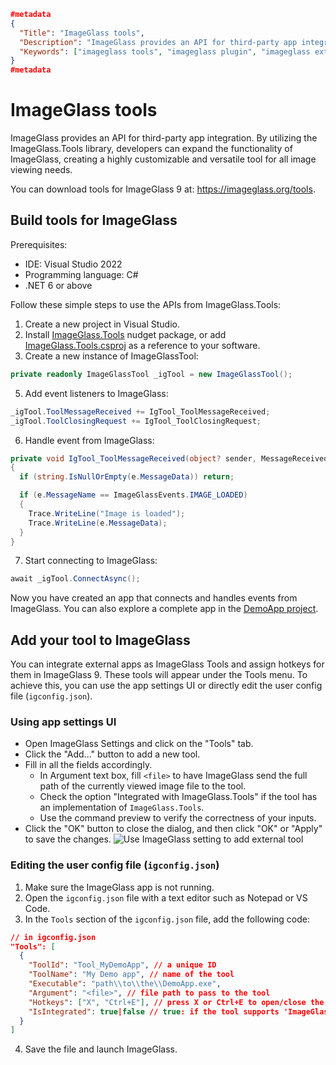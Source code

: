 ```json
#metadata
{
  "Title": "ImageGlass tools",
  "Description": "ImageGlass provides an API for third-party app integration. By utilizing the ImageGlass.Tools library, developers can expand the functionality of ImageGlass.",
  "Keywords": ["imageglass tools", "imageglass plugin", "imageglass extension"]
}
#metadata
```

# ImageGlass tools
ImageGlass provides an API for third-party app integration. By utilizing the ImageGlass.Tools library, developers can expand the functionality of ImageGlass, creating a highly customizable and versatile tool for all image viewing needs.

You can download tools for ImageGlass 9 at: https://imageglass.org/tools.

## Build tools for ImageGlass
Prerequisites:
- IDE: Visual Studio 2022
- Programming language: C#
- .NET 6 or above


Follow these simple steps to use the APIs from ImageGlass.Tools:
1. Create a new project in Visual Studio.
2. Install [ImageGlass.Tools](https://www.nuget.org/packages/ImageGlass.Tools) nudget package, or add [ImageGlass.Tools.csproj](https://github.com/ImageGlass/ImageGlass.Tools/tree/main/Source/ImageGlass.Tools) as a reference to your software.
4. Create a new instance of ImageGlassTool:
  ```cs
  private readonly ImageGlassTool _igTool = new ImageGlassTool();
  ```
5. Add event listeners to ImageGlass:
  ```cs
  _igTool.ToolMessageReceived += IgTool_ToolMessageReceived;
  _igTool.ToolClosingRequest += IgTool_ToolClosingRequest;
  ```
6. Handle event from ImageGlass:
  ```cs
  private void IgTool_ToolMessageReceived(object? sender, MessageReceivedEventArgs e)
  {
    if (string.IsNullOrEmpty(e.MessageData)) return;

    if (e.MessageName == ImageGlassEvents.IMAGE_LOADED)
    {
      Trace.WriteLine("Image is loaded");
      Trace.WriteLine(e.MessageData);
    }
  }
  ```

7. Start connecting to ImageGlass:
  ```cs
  await _igTool.ConnectAsync();
   ```

Now you have created an app that connects and handles events from ImageGlass. You can also explore a complete app in the [DemoApp project](https://github.com/ImageGlass/ImageGlass.Tools/tree/main/Source/DemoApp).


## Add your tool to ImageGlass
You can integrate external apps as ImageGlass Tools and assign hotkeys for them in ImageGlass 9. These tools will appear under the Tools menu. To achieve this, you can use the app settings UI or directly edit the user config file (`igconfig.json`).

### Using app settings UI
- Open ImageGlass Settings and click on the "Tools" tab.
- Click the "Add..." button to add a new tool.
- Fill in all the fields accordingly.
  + In Argument text box, fill `<file>` to have ImageGlass send the full path of the currently viewed image file to the tool.
  + Check the option "Integrated with ImageGlass.Tools" if the tool has an implementation of `ImageGlass.Tools`.
  + Use the command preview to verify the correctness of your inputs.
- Click the "OK" button to close the dialog, and then click "OK" or "Apply" to save the changes.
![Use ImageGlass setting to add external tool](https://user-images.githubusercontent.com/3154213/273207911-a90270fb-02fb-4b90-aee4-bd58109365bf.png)

### Editing the user config file (`igconfig.json`)
1. Make sure the ImageGlass app is not running.
2. Open the `igconfig.json` file with a text editor such as Notepad or VS Code.
3. In the `Tools` section of the `igconfig.json` file, add the following code:
  ```json
  // in igconfig.json
  "Tools": [
    {
      "ToolId": "Tool_MyDemoApp", // a unique ID
      "ToolName": "My Demo app", // name of the tool
      "Executable": "path\\to\\the\\DemoApp.exe",
      "Argument": "<file>", // file path to pass to the tool
      "Hotkeys": ["X", "Ctrl+E"], // press X or Ctrl+E to open/close the tool
      "IsIntegrated": true|false // true: if the tool supports 'ImageGlass.Tools'
    }
  ]
  ```
4. Save the file and launch ImageGlass.

